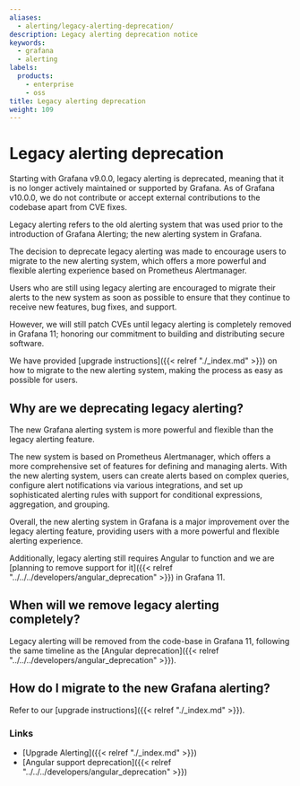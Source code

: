 ```yaml
---
aliases:
  - alerting/legacy-alerting-deprecation/
description: Legacy alerting deprecation notice
keywords:
  - grafana
  - alerting
labels:
  products:
    - enterprise
    - oss
title: Legacy alerting deprecation
weight: 109
---
```


# Legacy alerting deprecation

Starting with Grafana v9.0.0, legacy alerting is deprecated, meaning that it is no longer actively maintained or supported by Grafana. As of Grafana v10.0.0, we do not contribute or accept external contributions to the codebase apart from CVE fixes.

Legacy alerting refers to the old alerting system that was used prior to the introduction of Grafana Alerting; the new alerting system in Grafana.

The decision to deprecate legacy alerting was made to encourage users to migrate to the new alerting system, which offers a more powerful and flexible alerting experience based on Prometheus Alertmanager.

Users who are still using legacy alerting are encouraged to migrate their alerts to the new system as soon as possible to ensure that they continue to receive new features, bug fixes, and support.

However, we will still patch CVEs until legacy alerting is completely removed in Grafana 11; honoring our commitment to building and distributing secure software.

We have provided [upgrade instructions]({{< relref "./_index.md" >}}) on how to migrate to the new alerting system, making the process as easy as possible for users.

## Why are we deprecating legacy alerting?

The new Grafana alerting system is more powerful and flexible than the legacy alerting feature.

The new system is based on Prometheus Alertmanager, which offers a more comprehensive set of features for defining and managing alerts. With the new alerting system, users can create alerts based on complex queries, configure alert notifications via various integrations, and set up sophisticated alerting rules with support for conditional expressions, aggregation, and grouping.

Overall, the new alerting system in Grafana is a major improvement over the legacy alerting feature, providing users with a more powerful and flexible alerting experience.

Additionally, legacy alerting still requires Angular to function and we are [planning to remove support for it]({{< relref "../../../developers/angular_deprecation" >}}) in Grafana 11.

## When will we remove legacy alerting completely?

Legacy alerting will be removed from the code-base in Grafana 11, following the same timeline as the [Angular deprecation]({{< relref "../../../developers/angular_deprecation" >}}).

## How do I migrate to the new Grafana alerting?

Refer to our [upgrade instructions]({{< relref "./_index.md" >}}).

### Links

- [Upgrade Alerting]({{< relref "./_index.md" >}})
- [Angular support deprecation]({{< relref "../../../developers/angular_deprecation" >}})

